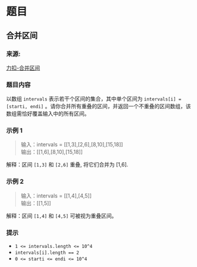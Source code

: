 # 题目

## 合并区间

### 来源:

[力扣-合并区间](https://leetcode-cn.com/problems/merge-intervals/)

### 题目内容

以数组 `intervals` 表示若干个区间的集合，其中单个区间为 `intervals[i] = [starti, endi]` 。请你合并所有重叠的区间，并返回一个不重叠的区间数组，该数组需恰好覆盖输入中的所有区间。

### 示例 1

> 输入：intervals = [[1,3],[2,6],[8,10],[15,18]]<br>
> 输出：[[1,6],[8,10],[15,18]]

解释：区间 `[1,3]` 和 `[2,6]` 重叠, 将它们合并为 [1,6].

### 示例 2

> 输入：intervals = [[1,4],[4,5]]<br>
> 输出：[[1,5]]

解释：区间 `[1,4]` 和 `[4,5]` 可被视为重叠区间。

### 提示

* `1 <= intervals.length <= 10^4`
* `intervals[i].length == 2`
* `0 <= starti <= endi <= 10^4`
